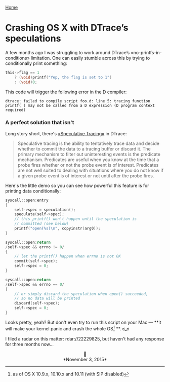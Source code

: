 [Home](/index.html)

# Crashing OS X with DTrace’s speculations

A few months ago I was struggling to work around DTrace’s «no-printfs-in-conditions» limitation. One can easily stumble across this by trying to conditionally print something:

```c
this->flag == 1
    ? (void)printf("Yep, the flag is set to 1")
    : (void)0;
```

This code will trigger the following error in the D compiler:

```
dtrace: failed to compile script foo.d: line 5: tracing function printf( ) may not be called from a D expression (D program context required)
```

### A perfect solution that isn't

Long story short, there's [«Speculative Tracing»](https://docs.oracle.com/cd/E18752_01/html/819-5488/gbxxu.html) in DTrace:

> Speculative tracing is the ability to tentatively trace data and decide whether to commit the data to a tracing buffer or discard it. The primary mechanism to filter out uninteresting events is the predicate mechanism. Predicates are useful when you know at the time that a probe fires whether or not the probe event is of interest. Predicates are not well suited to dealing with situations where you do not know if a given probe event is of interest or not until after the probe fires.

Here's the little demo so you can see how powerful this feature is for printing data conditionally:

```c
syscall::open:entry
{
	self->spec = speculation();
	speculate(self->spec);
    // this printf() won't happen until the speculation is
    // committed (see below)
	printf("open(%s)\n", copyinstr(arg0));
}

syscall::open:return
/self->spec && errno != 0/
{
    // let the printf() happen when errno is not OK
	commit(self->spec);
	self->spec = 0;
}

syscall::open:return
/self->spec && errno == 0/
{
    // or simply discard the speculation when open() succeeded,
    // so no data will be printed
	discard(self->spec);
	self->spec = 0;
}
```

Looks pretty, yeah? But don't even try to run this script on your Mac — **it will make your kernel panic and crash the whole OS[^1] **. ಠ_ಠ

I filed a radar on this matter: rdar://22229825, but haven't had any response for three months now…


<center>🎃</center>  
<center>*November 3, 2015*</center>

[^1]: as of OS X 10.9.x, 10.10.x and 10.11 (with SIP disabled)
